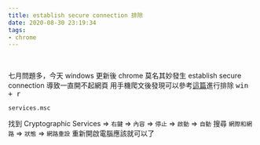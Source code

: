```yaml
---
title: establish secure connection 排除
date: 2020-08-30 23:19:34
tags:
- chrome
---
```

&nbsp;
<!-- more -->
七月問題多，今天 windows 更新後 chrome 莫名其妙發生 establish secure connection 導致一直開不起網頁
用手機爬文後發現可以參考[這篇](https://support.google.com/chrome/thread/2029071?hl=en)進行排除
<kbd>win + r</kbd>
```
services.msc
```
找到 Cryptographic Services => `右鍵` => `內容` => `停止` => `啟動` => `自動`
搜尋 `網際和網路` => `狀態` => `網路重設`
重新開啟電腦應該就可以了
